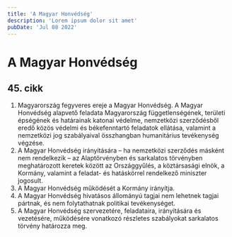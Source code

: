 ```yaml
---
title: 'A Magyar Honvédség'
description: 'Lorem ipsum dolor sit amet'
pubDate: 'Jul 08 2022'
---
```


# A Magyar Honvédség

## 45. cikk
1. Magyarország fegyveres ereje a Magyar Honvédség. A Magyar Honvédség alapvető feladata Magyarország függetlenségének, területi épségének és határainak katonai védelme, nemzetközi szerződésből eredő közös védelmi és békefenntartó feladatok ellátása, valamint a nemzetközi jog szabályaival összhangban humanitárius tevékenység végzése.
2. A Magyar Honvédség irányítására – ha nemzetközi szerződés másként nem rendelkezik – az Alaptörvényben és sarkalatos törvényben meghatározott keretek között az Országgyűlés, a köztársasági elnök, a Kormány, valamint a feladat- és hatáskörrel rendelkező miniszter jogosult.
3. A Magyar Honvédség működését a Kormány irányítja.
4. A Magyar Honvédség hivatásos állományú tagjai nem lehetnek tagjai pártnak, és nem folytathatnak politikai tevékenységet.
5. A Magyar Honvédség szervezetére, feladataira, irányítására és vezetésére, működésére vonatkozó részletes szabályokat sarkalatos törvény határozza meg.
